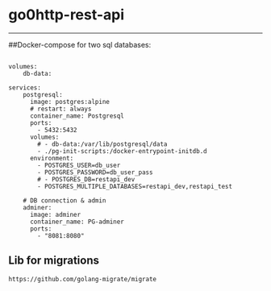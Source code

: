 # go0http-rest-api

--------
##Docker-compose for two sql databases:

```version: "3.1"

volumes:
    db-data:

services:
    postgresql:
      image: postgres:alpine
      # restart: always
      container_name: Postgresql
      ports:
        - 5432:5432
      volumes:
        # - db-data:/var/lib/postgresql/data
        - ./pg-init-scripts:/docker-entrypoint-initdb.d
      environment:
        - POSTGRES_USER=db_user
        - POSTGRES_PASSWORD=db_user_pass
        # - POSTGRES_DB=restapi_dev
        - POSTGRES_MULTIPLE_DATABASES=restapi_dev,restapi_test

    # DB connection & admin
    adminer:
      image: adminer
      container_name: PG-adminer
      ports:
        - "8081:8080"
```

## Lib for migrations
```
https://github.com/golang-migrate/migrate
```